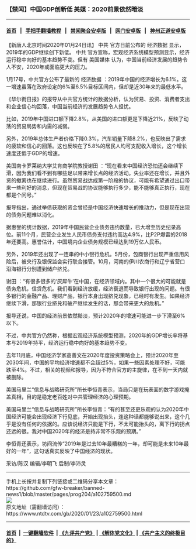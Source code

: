 ### 【禁闻】中国GDP创新低 美媒：2020前景依然暗淡
------------------------

#### [首页](https://github.com/gfw-breaker/banned-news1/blob/master/README.md) &nbsp;&nbsp;|&nbsp;&nbsp; [手把手翻墙教程](https://github.com/gfw-breaker/guides/wiki) &nbsp;&nbsp;|&nbsp;&nbsp; [禁闻聚合安卓版](https://github.com/gfw-breaker/bn-android) &nbsp;&nbsp;|&nbsp;&nbsp; [网门安卓版](https://github.com/oGate2/oGate) &nbsp;&nbsp;|&nbsp;&nbsp; [神州正道安卓版](https://github.com/SzzdOgate/update) 



<div><div class="post_content" itemprop="articleBody">
 <p>
  【新唐人北京时间2020年01月24日讯】
  <ok href="https://www.ntdtv.com/gb/中共.htm">
   中共
  </ok>
  官方日前公布的
  <ok href="https://www.ntdtv.com/gb/经济数据.htm">
   经济数据
  </ok>
  显示，2019年的GDP继续创下新低。
  <ok href="https://www.ntdtv.com/gb/中共.htm">
   中共
  </ok>
  官方宣称，宏观经济系统模型预测显示，经济运行稳中向好的基本趋势不变。但有
  <ok href="https://www.ntdtv.com/gb/美国媒体.htm">
   美国媒体
  </ok>
  认为，中国当前经济发展的趋势令人不安，2020年或面临更大的压力。
 </p>
 <p>
  1月17号，中共官方公布了最新的
  <ok href="https://www.ntdtv.com/gb/经济数据.htm">
   经济数据
  </ok>
  ：2019年中国的经济增长为6.1%。这一增速虽落在政府设定的6%至6.5%目标区间内，但却是近30年来的最低水平。
 </p>
 <p>
  《华尔街日报》的报导从中共官方统计的数据分析，认为贸易、投资、消费者支出和企业信心均回落，中国当前经济的发展趋势令人担忧。
 </p>
 <p>
  比如，2019年中国进口额下降2.8%，从美国的进口额更是下降近21%，反映了动荡的贸易局势和内需的减弱。
 </p>
 <p>
  另外，2019年总体生产者价格下降0.3%，汽车销量下降8.2%，也反映出了需求的疲软和信心的回落。这也反映在了5.8%的居民人均可支配收入增长，这个增长速度还低于GDP的增速。
 </p>
 <p>
  美国南卡罗莱纳大学艾肯商学院教授谢田 ：“现在看来中国经济恐怕还会继续下滑，因为我们看不到有哪些足以带来增长点的经济活动。失业率还在增长，并且外资的撤离也在继续进行。虽然贸易战达成第一阶段的协议，可能有希望通过出口带来一些利好的消息，但现在贸易战的协议能够执行多少，能不能够真正执行，现在都是个问号。”
 </p>
 <p>
  报导指出，通过举债获取的资金曾经是中国经济快速增长的推动力，但是现在出现的债务问题难以消化。
 </p>
 <p>
  据惠誉的统计数据，2019年中国民营企业债务违约数量，已大增至历史纪录高位。前11个月，民营企业发生人民币债务支付违约高达4.9%，比P2P爆雷的2018年还要高。惠誉估计，中国境内企业债务规模已经达到19万亿人民币。
 </p>
 <p>
  另外，2019年还出现了一连串的中小银行危机。5月份，包商银行出现严重信用风险后，被央行及银保监会实行联合接管。10月，河南的伊川农商行和辽宁省营口沿海银行分别遭到储户挤兑。
 </p>
 <p>
  谢田 ：“有很多很多的‘灰犀牛’在中国，在经济领域内。其中一个很大的可能就是债务危机，信贷危机。我们看到经济放缓，经济衰退而导致银行出现的问题。有很多银行的金融产品、理财产品，银行本身出现挤兑现象，已经时有发生。如果经济继续下滑，那银行业挤兑和破产继续发生的话，那会带来更大的危机。”
 </p>
 <p>
  报导还说，中国的经济前景依然黯淡，预计2020年的增速可能进一步下滑至6%以下。
 </p>
 <p>
  不过，中共官方仍然称，根据宏观经济系统模型预测，2020年的GDP增长率将基本与2019年持平，经济运行稳中向好的基本趋势不变。
 </p>
 <p>
  去年11月底，中国经济学家高善文在2020年度投资策略会上，预计2020年至2030年间，中国的平均经济增速都不会超过5%，如果一些因素处理不好，可能跌至4%。不过，相关的视频和报导，因为不符合官方的主旋律，在不到一天内就被删除。
 </p>
 <p>
  美国马里兰“信息与战略研究所”所长李恒青表示，当局只是在玩表面的数字游戏掩盖真相，目的是稳定老百姓对中共管理经济的心理预期。
 </p>
 <p>
  美国马里兰“信息与战略研究所”所长李恒青：“有的甚至还更乐观的认为2020年中国经济可能会出现经济下行见底，开始出现抬头，连这种话都能够说出来，这个几乎是没有任何的依据的。应该说经济只能是下行，不太可能抬头的，离下行的拐点还远的很。我对中国2020年的经济是持非常不乐观的预期。”
 </p>
 <p>
  李恒青还表示，坊间流传“2019年是过去10年最糟糕的一年，却可能是未来10年最好的一年”，这句话真实反映了中国经济的现状。
 </p>
 <p>
  采访/陈汉 编辑/李明飞 后制/李沛灵
 </p>
 <div class="single_ad">
 </div>
</div>
</div>
<hr/>
手机上长按并复制下列链接或二维码分享本文章：<br/>
https://github.com/gfw-breaker/banned-news1/blob/master/pages/prog204/a102759500.md <br/>
<a href='https://github.com/gfw-breaker/banned-news1/blob/master/pages/prog204/a102759500.md'><img src='https://github.com/gfw-breaker/banned-news1/blob/master/pages/prog204/a102759500.md.png'/></a> <br/>
原文地址（需翻墙访问）：https://www.ntdtv.com/gb/2020/01/23/a102759500.html


------------------------
#### [首页](https://github.com/gfw-breaker/banned-news1/blob/master/README.md) &nbsp;|&nbsp; [一键翻墙软件](https://github.com/gfw-breaker/nogfw/blob/master/README.md) &nbsp;| [《九评共产党》](https://github.com/gfw-breaker/9ping.md/blob/master/README.md#九评之一评共产党是什么) | [《解体党文化》](https://github.com/gfw-breaker/jtdwh.md/blob/master/README.md) | [《共产主义的终极目的》](https://github.com/gfw-breaker/gczydzjmd.md/blob/master/README.md)


<img src='http://gfw-breaker.win/banned-news/pages/prog204/a102759500.md' width='0px' height='0px'/>